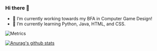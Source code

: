### Hi there 👋

<!--
**arit007/arit007** is a ✨ _special_ ✨ repository because its `README.md` (this file) appears on your GitHub profile.

Here are some ideas to get you started:

- 🔭 I’m currently working on ...
- 🌱 I’m currently working 
- 👯 I’m looking to collaborate on ...
- 🤔 I’m currently learning 
- 💬 Ask me about ...
- 📫 How to reach me: ...
- 😄 Pronouns: ...
- ⚡ Fun fact: ...
-->

- 🌱 I’m currently working towards my BFA in Computer Game Design!
- 🤔 I’m currently learning Python, Java, HTML, and CSS.

![Metrics](https://metrics.lecoq.io/arit007?template=classic&base.header=0&base.activity=0&base.community=0&base.repositories=0&isocalendar=1&languages=1&isocalendar.duration=half-year&config.timezone=America%2FNew_York)



[![Anurag's github stats](https://github-readme-stats.vercel.app/api?arit007=anuraghazra)](https://github.com/anuraghazra/github-readme-stats)
